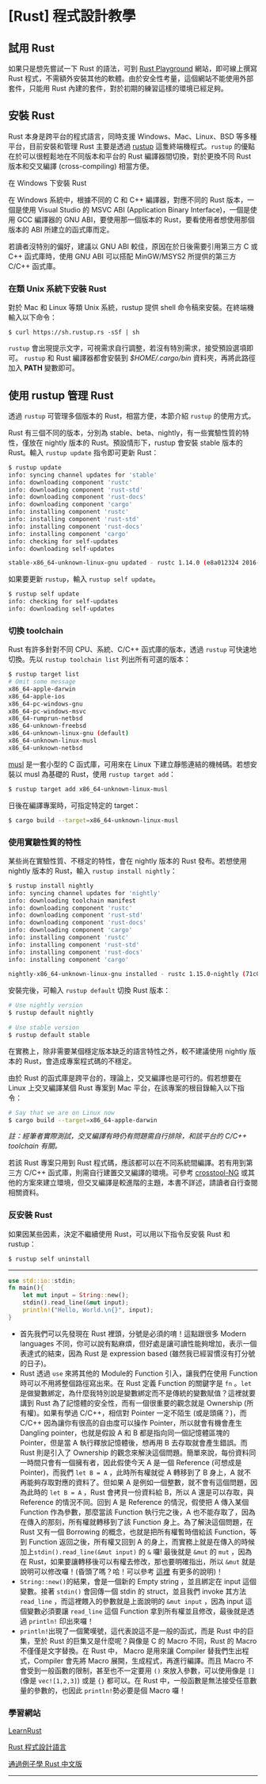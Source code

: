 # [Rust] 程式設計教學



## 試用 Rust

如果只是想先嘗試一下 Rust 的語法，可到 [Rust Playground](https://play.rust-lang.org/) 網站，即可線上撰寫 Rust 程式，不需額外安裝其他的軟體。由於安全性考量，這個網站不能使用外部套件，只能用 Rust 內建的套件，對於初期的練習這樣的環境已經足夠。



## 安裝 Rust

Rust 本身是跨平台的程式語言，同時支援 Windows、Mac、Linux、BSD 等多種平台，目前安裝和管理 Rust 主要是透過 [rustup](https://rustup.rs/) 這隻終端機程式。`rustup` 的優點在於可以很輕鬆地在不同版本和平台的 Rust 編譯器間切換，對於更換不同 Rust 版本和交叉編譯 (cross-compiling) 相當方便。

在 Windows 下安裝 Rust

在 Windows 系統中，根據不同的 C 和 C++ 編譯器，對應不同的 Rust 版本，一個是使用 Visual Studio 的 MSVC ABI (Application Binary Interface)，一個是使用 GCC 編譯器的 GNU ABI，要使用那一個版本的 Rust，要看使用者想使用那個版本的 ABI 所建立的函式庫而定。

若讀者沒特別的偏好，建議以 GNU ABI 較佳，原因在於日後需要引用第三方 C 或 C++ 函式庫時，使用 GNU ABI 可以搭配 MinGW/MSYS2 所提供的第三方 C/C++ 函式庫。



### 在類 Unix 系統下安裝 Rust

對於 Mac 和 Linux 等類 Unix 系統，rustup 提供 shell 命令稿來安裝。在終端機輸入以下命令：

```
$ curl https://sh.rustup.rs -sSf | sh
```

`rustup` 會出現提示文字，可視需求自行調整，若沒有特別需求，接受預設選項即可。 `rustup` 和 Rust 編譯器都會安裝到 *$HOME/.cargo/bin* 資料夾，再將此路徑加入 **PATH** 變數即可。

## 使用 rustup 管理 Rust

透過 `rustup` 可管理多個版本的 Rust，相當方便，本節介紹 `rustup` 的使用方式。

Rust 有三個不同的版本，分別為 stable、beta、nightly，有一些實驗性質的特性，僅放在 nightly 版本的 Rust。預設情形下，rustup 會安裝 stable 版本的 Rust。輸入 `rustup update` 指令即可更新 Rust：

```bash
$ rustup update
info: syncing channel updates for 'stable'
info: downloading component 'rustc'
info: downloading component 'rust-std'
info: downloading component 'rust-docs'
info: downloading component 'cargo'
info: installing component 'rustc'
info: installing component 'rust-std'
info: installing component 'rust-docs'
info: installing component 'cargo'
info: checking for self-updates
info: downloading self-updates

stable-x86_64-unknown-linux-gnu updated - rustc 1.14.0 (e8a012324 2016-12-16)
```

如果要更新 `rustup`，輸入 `rustup self update`。

```bash
$ rustup self update
info: checking for self-updates
info: downloading self-updates
```

### 切換 toolchain

Rust 有許多針對不同 CPU、系統、C/C++ 函式庫的版本，透過 `rustup` 可快速地切換。先以 `rustup toolchain list` 列出所有可選的版本：

```bash
$ rustup target list
# Omit some message
x86_64-apple-darwin
x86_64-apple-ios
x86_64-pc-windows-gnu
x86_64-pc-windows-msvc
x86_64-rumprun-netbsd
x86_64-unknown-freebsd
x86_64-unknown-linux-gnu (default)
x86_64-unknown-linux-musl
x86_64-unknown-netbsd
```

[musl](https://www.musl-libc.org/) 是一套小型的 C 函式庫，可用來在 Linux 下建立靜態連結的機械碼。若想安裝以 musl 為基礎的 Rust，使用 `rustup target add`：

```bash
$ rustup target add x86_64-unknown-linux-musl
```

日後在編譯專案時，可指定特定的 target：

```bash
$ cargo build --target=x86_64-unknown-linux-musl
```

### 使用實驗性質的特性

某些尚在實驗性質、不穩定的特性，會在 nightly 版本的 Rust 發布。若想使用 nightly 版本的 Rust，輸入 `rustup install nightly`：

```bash
$ rustup install nightly
info: syncing channel updates for 'nightly'
info: downloading toolchain manifest
info: downloading component 'rustc'
info: downloading component 'rust-std'
info: downloading component 'rust-docs'
info: downloading component 'cargo'
info: installing component 'rustc'
info: installing component 'rust-std'
info: installing component 'rust-docs'
info: installing component 'cargo'
 
nightly-x86_64-unknown-linux-gnu installed - rustc 1.15.0-nightly (71c06a56a 2016-12-18)
```

安裝完後，可輸入 `rustup default` 切換 Rust 版本：

```bash
# Use nightly version
$ rustup default nightly
 
# Use stable version
$ rustup default stable
```

在實務上，除非需要某個穩定版本缺乏的語言特性之外，較不建議使用 nightly 版本的 Rust，會造成專案程式碼的不穩定。

由於 Rust 的函式庫是跨平台的，理論上，交叉編譯也是可行的。假若想要在 Linux 上交叉編譯某個 Rust 專案到 Mac 平台，在該專案的根目錄輸入以下指令：

```bash
# Say that we are on Linux now
$ cargo build --target=x86_64-apple-darwin
```

*註：經筆者實際測試，交叉編譯有時仍有問題需自行排除，和該平台的 C/C++ toolchain 有關。*

若該 Rust 專案只用到 Rust 程式碼，應該都可以在不同系統間編譯。若有用到第三方 C/C++ 函式庫，則需自行建置交叉編譯的環境。可參考 [crosstool-NG](http://crosstool-ng.org/) 或其他的方案來建立環境，但交叉編譯是較進階的主題，本書不詳述，請讀者自行查閱相關資料。

### 反安裝 Rust

如果因某些因素，決定不繼續使用 Rust，可以用以下指令反安裝 Rust 和 rustup：

```bash
$ rustup self uninstall
```

---



```rust
use std::io::stdin;
fn main(){
    let mut input = String::new();
    stdin().read_line(&mut input);
    println!("Hello, World.\n{}", input);
}
```



- 首先我們可以先發現在 Rust 裡頭，分號是必須的唷！這點跟很多 Modern languages 不同，你可以說有點麻煩，但好處是讓可讀性能夠增加，表示一個表達式的結束，因為 Rust 是 expression based (雖然我已經習慣沒有打分號的日子)。
- Rust 透過 `use` 來將其他的 Module的 Function 引入，讓我們在使用 Function 時可以不用將整個路徑寫出來。在 Rust 定義 Function 的關鍵字是 `fn` 。`let` 是做變數綁定，為什麼我特別說是變數綁定而不是傳統的變數賦值？這裡就要講到 Rust 為了記憶體的安全性，而有一個很重要的觀念就是 Ownership (所有權)。如果有學過 C/C++，相信對 Pointer 一定不陌生 (或是頭痛？)，而 C/C++ 因為讓你有很高的自由度可以操作 Pointer，所以就會有機會產生 Dangling pointer，也就是假設 A 和 B 都是指向同一個記憶體區塊的 Pointer，但是當 A 執行釋放記憶體後，想再用 B 去存取就會產生錯誤。而 Rust 則是引入了 Ownership 的觀念來解決這個問題。簡單來說，每份資料同一時間只會有一個擁有者，因此假使今天 A 是一個 Reference (可想成是 Pointer)，而我們 `let B = A` ，此時所有權就從 A 轉移到了 B 身上，A 就不再能夠存取對應的資料了。但如果 A 是例如一個整數，就不會有這個問題，因為此時的 `let B = A` ，Rust 會拷貝一份資料給 B，所以 A 還是可以存取，與 Reference 的情況不同。回到 A 是 Reference 的情況，假使把 A 傳入某個 Function 作為參數，那麼當該 Function 執行完之後，A 也不能存取了，因為在傳入的那刻，所有權就轉移到了該 Function 身上。為了解決這個問題，在 Rust 又有一個 Borrowing 的概念，也就是把所有權暫時借給該 Function，等到 Function 返回之後，所有權又回到 A 的身上，而實務上就是在傳入的時候加上`stdin().read_line(&mut input)` 的 `&` 囉! 最後就是 `&mut` 的 `mut` ，因為在 Rust，如果要讓轉移後可以有權去修改，那也要明確指出，所以 `&mut` 就是說明可以修改囉！(昏頭了嗎？哈！可以參考 [這裡](https://michaelchen.tech/rust-prog/ownership/) 有更多的說明)！
- `String::new()`的結果，會是一個新的 Empty string ，並且綁定在 input 這個變數。接著 `stdin()` 會回傳一個 stdin 的 struct，並且我們 invoke 其方法 `read_line` ，而這裡餵入的參數就是上面說明的 `&mut input` ，因為 input 這個變數必須要讓 `read_line` 這個 Function 拿到所有權並且修改，最後就是透過 `println!` 印出來囉！
- `println!`出現了一個驚嘆號，這代表說這不是一般的函式，而是 Rust 中的巨集，至於 Rust 的巨集又是什麼呢？與像是 C 的 Macro 不同，Rust 的 Macro 不僅僅是文字替換。在 Rust 中， Macro 是用來讓 Compiler 替我們生出程式，Compiler 會先將 Macro 展開，生成程式，再進行編譯。而且 Macro 不會受到一般函數的限制，甚至也不一定要用 `()` 來放入參數，可以使用像是 `[]` (像是 `vec![1,2,3]`) 或是 `{}` 都可以。在 Rust 中，一般函數是無法接受任意數量的參數的，也因此 `println!`勢必要是個 Macro 囉！





### 學習網站

[LearnRust](https://github.com/anonymousGiga/learn_rust/)

[Rust 程式設計語言](https://rust-lang.tw/book-tw/#rust-程式設計語言)

[通過例子學 Rust 中文版](https://rustwiki.org/zh-CN/rust-by-example/)

---

